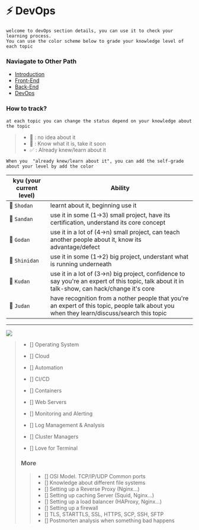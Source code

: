 
# :zap: DevOps
```
welcome to devOps section details, you can use it to check your learning process.
You can use the color scheme below to grade your knowledge level of each topic
```

### **Naviagate to Other Path**
* [Introduction](https://github.com/luuductrung1234/dev-roadmap/blob/master/introduction-details.md)
* [Front-End](https://github.com/luuductrung1234/dev-roadmap/blob/master/front-end-details.md)
* [Back-End](https://github.com/luuductrung1234/dev-roadmap/blob/master/back-end-details.md)
* [DevOps](https://github.com/luuductrung1234/dev-roadmap/blob/master/devops-details.md)

### **How to track?**
```
at each topic you can change the status depend on your knowledge about the topic
```
> - :black_square_button: : no idea about it
> - :white_square_button: :  Know what it is, take it soon
> - :white_check_mark: : Already knew/learn about it

```
When you  "already knew/learn about it", you can add the self-grade about your level by add the color
```
kyu (your current level) | Ability
--- | --- |
 :notebook:  `Shodan` | learnt about it, beginning use it |
 :ledger:  `Sandan` | use it in some (1->3) small project, have its certification, understand its core concept |
 :green_book:  `Godan` | use it in a lot of (4->n) small project, can teach another people about it,  know its advantage/defect |
 :orange_book:  `Shinidan` | use it in some (1->2) big project, understant what is running underneath |
 :closed_book:  `Kudan` | use it in a lot of (3->n) big project, confidence to say you're an expert of this topic, talk about it in talk-show, can hack/change it's core |
 :blue_book:  `Judan` | have recognition from a nother people that you're an expert of this topic, people talk about you when they learn/discuss/search this topic |
---

![](https://i.imgur.com/wpj5pqk.png)

> - [] Operating System
>
> - [] Cloud
>
> - [] Automation
>
> - [] CI/CD
>
> - [] Containers
>
> - [] Web Servers
>
> - [] Monitoring and Alerting
>
> - [] Log Management & Analysis
>
> - [] Cluster Managers
>
> - [] Love for Terminal
> 
> ### More
> > - [] OSI Model. TCP/IP/UDP Common ports
> > - [] Knowledge about different file systems
> > - [] Setting up a Reverse Proxy (Nginx...)
> > - [] Setting up caching Server (Squid, Nginx...)
> > - [] Setting up a load balancer (HAProxy, Nginx...)
> > - [] Setting up a firewall
> > - [] TLS, STARTTLS, SSL, HTTPS, SCP, SSH, SFTP
> > - [] Postmorten analysis when something bad happens
